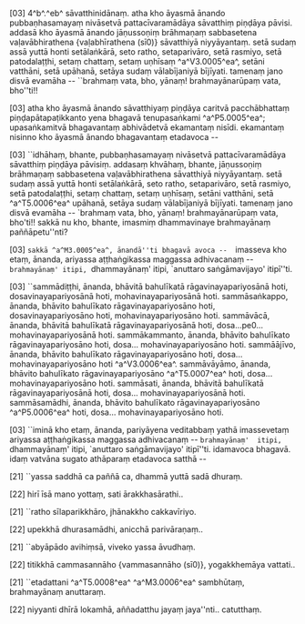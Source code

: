 [03] 4^b^.^eb^ sāvatthinidānaṃ. atha kho āyasmā ānando  pubbaṇhasamayaṃ nivāsetvā pattacīvaramādāya sāvatthiṃ piṇḍāya pāvisi.  addasā kho āyasmā ānando jāṇussoṇiṃ brāhmaṇaṃ sabbasetena  vaḷavābhirathena {vaḷabhīrathena (sī0)} sāvatthiyā niyyāyantaṃ. setā sudaṃ assā yuttā  honti setālaṅkārā, seto ratho, setaparivāro, setā rasmiyo, setā  patodalaṭṭhi, setaṃ chattaṃ, setaṃ uṇhīsaṃ ^a^V3.0005^ea^, setāni vatthāni,  setā upāhanā, setāya sudaṃ vālabījaniyā bījīyati. tamenaṃ jano  disvā evamāha -- ``brahmaṃ vata, bho, yānaṃ! brahmayānarūpaṃ vata,  bho''ti!!

[03] atha kho āyasmā ānando sāvatthiyaṃ piṇḍāya caritvā  pacchābhattaṃ piṇḍapātapaṭikkanto yena bhagavā tenupasaṅkami ^a^P5.0005^ea^;  upasaṅkamitvā bhagavantaṃ abhivādetvā ekamantaṃ nisīdi.  ekamantaṃ nisinno kho āyasmā ānando bhagavantaṃ etadavoca --

[03] ``idhāhaṃ, bhante, pubbaṇhasamayaṃ nivāsetvā pattacīvaramādāya  sāvatthiṃ piṇḍāya pāvisiṃ. addasaṃ khvāhaṃ, bhante, jāṇussoṇiṃ  brāhmaṇaṃ sabbasetena vaḷavābhirathena sāvatthiyā niyyāyantaṃ. setā  sudaṃ assā yuttā honti setālaṅkārā, seto ratho, setaparivāro, setā  rasmiyo, setā patodalaṭṭhi, setaṃ chattaṃ, setaṃ uṇhīsaṃ, setāni  vatthāni, setā ^a^T5.0006^ea^ upāhanā, setāya sudaṃ vālabījaniyā bījīyati.  tamenaṃ jano disvā evamāha -- `brahmaṃ vata, bho, yānaṃ! brahmayānarūpaṃ  vata, bho'ti!! sakkā nu kho, bhante, imasmiṃ dhammavinaye brahmayānaṃ  paññāpetu''nti?

[03] ``sakkā ^a^M3.0005^ea^, ānandā''ti bhagavā avoca --  ``imasseva kho etaṃ, ānanda, ariyassa aṭṭhaṅgikassa maggassa  adhivacanaṃ -- `brahmayānaṃ' itipi, `dhammayānaṃ' itipi, `anuttaro  saṅgāmavijayo' itipī''ti.

[03] ``sammādiṭṭhi, ānanda, bhāvitā bahulīkatā  rāgavinayapariyosānā hoti, dosavinayapariyosānā hoti,  mohavinayapariyosānā hoti. sammāsaṅkappo, ānanda, bhāvito  bahulīkato rāgavinayapariyosāno hoti, dosavinayapariyosāno  hoti, mohavinayapariyosāno hoti. sammāvācā, ānanda, bhāvitā  bahulīkatā rāgavinayapariyosānā hoti, dosa...pe0...  mohavinayapariyosānā hoti. sammākammanto, ānanda, bhāvito  bahulīkato rāgavinayapariyosāno hoti, dosa...  mohavinayapariyosāno hoti. sammāājīvo, ānanda, bhāvito  bahulīkato rāgavinayapariyosāno hoti, dosa...  mohavinayapariyosāno hoti ^a^V3.0006^ea^. sammāvāyāmo, ānanda,  bhāvito bahulīkato rāgavinayapariyosāno ^a^T5.0007^ea^ hoti, dosa...  mohavinayapariyosāno hoti. sammāsati, ānanda, bhāvitā  bahulīkatā rāgavinayapariyosānā hoti, dosa...  mohavinayapariyosānā hoti. sammāsamādhi, ānanda, bhāvito  bahulīkato rāgavinayapariyosāno ^a^P5.0006^ea^ hoti, dosa...  mohavinayapariyosāno hoti.

[03] ``iminā kho etaṃ, ānanda, pariyāyena veditabbaṃ yathā  imassevetaṃ ariyassa aṭṭhaṅgikassa maggassa adhivacanaṃ -- `brahmayānaṃ'  itipi, `dhammayānaṃ' itipi, `anuttaro saṅgāmavijayo' itipī''ti.  idamavoca bhagavā. idaṃ vatvāna sugato athāparaṃ etadavoca satthā  --

[21] ``yassa saddhā ca paññā ca, dhammā yuttā sadā dhuraṃ.

[22] hirī īsā mano yottaṃ, sati ārakkhasārathi..

[21] ``ratho sīlaparikkhāro, jhānakkho cakkavīriyo.

[22] upekkhā dhurasamādhi, anicchā parivāraṇaṃ..

[21] ``abyāpādo avihiṃsā, viveko yassa āvudhaṃ.

[22] titikkhā cammasannāho {vammasannāho (sī0)}, yogakkhemāya vattati..

[21] ``etadattani ^a^T5.0008^ea^ ^a^M3.0006^ea^ sambhūtaṃ, brahmayānaṃ anuttaraṃ.

[22] niyyanti dhīrā lokamhā, aññadatthu jayaṃ jaya''nti..  catutthaṃ.